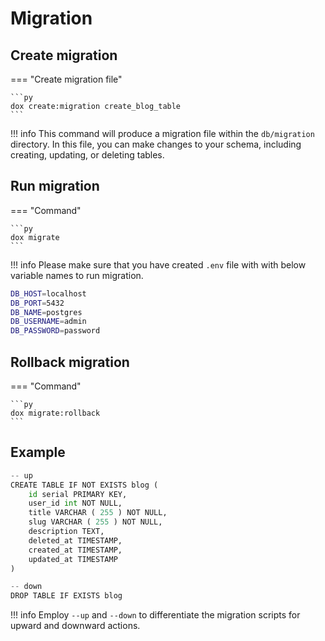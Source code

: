 # Migration

## Create migration

=== "Create migration file"

    ```py
    dox create:migration create_blog_table
    ```

!!! info
    This command will produce a migration file within the `db/migration` directory. In this file, you can make changes to your schema, including creating, updating, or deleting tables.


## Run migration

=== "Command"

    ```py
    dox migrate
    ```

!!! info
    Please make sure that you have created `.env` file with with below variable names to run migration.

```bash
DB_HOST=localhost
DB_PORT=5432
DB_NAME=postgres
DB_USERNAME=admin
DB_PASSWORD=password
```

## Rollback migration

=== "Command"

    ```py
    dox migrate:rollback
    ```
## Example

```py
-- up
CREATE TABLE IF NOT EXISTS blog (
    id serial PRIMARY KEY,
	user_id int NOT NULL,
	title VARCHAR ( 255 ) NOT NULL,
	slug VARCHAR ( 255 ) NOT NULL,
	description TEXT,
	deleted_at TIMESTAMP,
    created_at TIMESTAMP,
    updated_at TIMESTAMP 
)

-- down
DROP TABLE IF EXISTS blog 
```

!!! info
    Employ `--up` and `--down` to differentiate the migration scripts for upward and downward actions.
